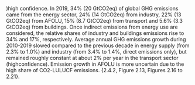 )high confidence. In 2019, 34% (20 GtCO2eq) of global GHG emissions came from the energy sector, 24% (14 GtCO2eq) from industry, 22% (13 GtCO2eq) from AFOLU, 15% (8.7 GtCO2eq) from transport and 5.6% (3.3 GtCO2eq) from buildings. Once indirect emissions from energy use are considered, the relative shares of industry and buildings emissions rise to 34% and 17%, respectively. Average annual GHG emissions growth during 2010-2019 slowed compared to the previous decade in energy supply (from 2.3% to 1.0%) and industry (from 3.4% to 1.4%, direct emissions only), but remained roughly constant at about 2% per year in the transport sector (highconfidence). Emission growth in AFOLU is more uncertain due to the high share of CO2-LULUCF emissions. {2.4.2, Figure 2.13, Figures 2.16 to 2.21}.